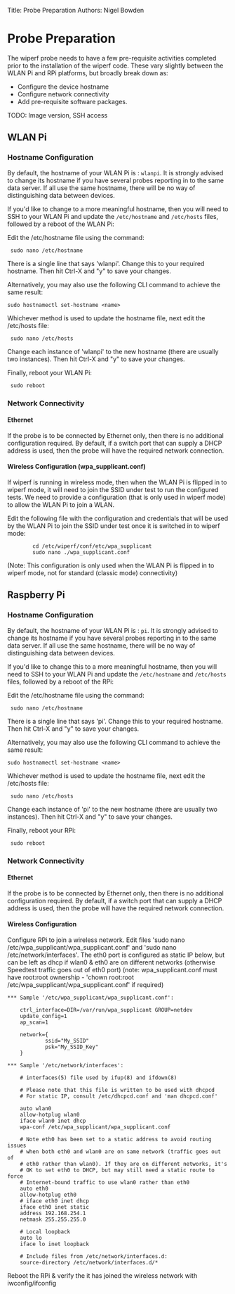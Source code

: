 Title: Probe Preparation
Authors: Nigel Bowden

# Probe Preparation

The wiperf probe needs to have a few pre-requisite activities completed prior to the installation of the wiperf code. These vary slightly between the WLAN Pi and RPi platforms, but broadly break down as:

- Configure the device hostname
- Configure network connectivity
- Add pre-requisite software packages.

TODO: Image version, SSH access 

## WLAN Pi

### Hostname Configuration

By default, the hostname of your WLAN Pi is : ```wlanpi```. It is strongly advised to change its hostname if you have several probes reporting in to the same data server. If all use the same hostname, there will be no way of distinguishing data between devices. 

If you'd like to change to a more meaningful hostname, then you will need to SSH to your WLAN Pi and update the ```/etc/hostname``` and ```/etc/hosts``` files, followed by a reboot of the WLAN Pi:

Edit the /etc/hostname file using the command:

```
 sudo nano /etc/hostname
```

There is a single line that says 'wlanpi'. Change this to your required hostname. Then hit Ctrl-X  and "y" to save your changes.

Alternatively, you may also use the following CLI command to achieve the same result:

```
sudo hostnamectl set-hostname <name>
```

Whichever method is used to update the hostname file, next edit the /etc/hosts file:

```
 sudo nano /etc/hosts
```
Change each instance of 'wlanpi' to the new hostname (there are usually two instances). Then hit Ctrl-X  and "y" to save your changes.

Finally, reboot your WLAN Pi:

```
 sudo reboot
```
### Network Connectivity

#### Ethernet

If the probe is to be connected by Ethernet only, then there is no additional configuration required. By default, if a switch port that can supply a DHCP address is used, then the probe will have the required network connection.

#### Wireless Configuration (wpa_supplicant.conf)

If wiperf is running in wireless mode, then when the WLAN Pi is flipped in to wiperf mode, it will need to join the SSID under test to run the configured tests. We need to provide a configuration (that is only used in wiperf mode) to allow the WLAN Pi to join a WLAN.

Edit the following file with the configuration and credentials that will be used by the WLAN Pi to join the SSID under test once it is switched in to wiperf mode:

```
        cd /etc/wiperf/conf/etc/wpa_supplicant
        sudo nano ./wpa_supplicant.conf
```

(Note: This configuration is only used when the WLAN Pi is flipped in to wiperf mode, not for standard (classic mode) connectivity)

## Raspberry Pi

### Hostname Configuration

By default, the hostname of your WLAN Pi is : ```pi```. It is strongly advised to change its hostname if you have several probes reporting in to the same data server. If all use the same hostname, there will be no way of distinguishing data between devices.

If you'd like to change this to a more meaningful hostname, then you will need to SSH to your WLAN Pi and update the ```/etc/hostname``` and ```/etc/hosts``` files, followed by a reboot of the RPi:

Edit the /etc/hostname file using the command:

```
 sudo nano /etc/hostname
```

There is a single line that says 'pi'. Change this to your required hostname. Then hit Ctrl-X  and "y" to save your changes.

Alternatively, you may also use the following CLI command to achieve the same result:

```
sudo hostnamectl set-hostname <name>
```

Whichever method is used to update the hostname file, next edit the /etc/hosts file:

```
 sudo nano /etc/hosts
```
Change each instance of 'pi' to the new hostname (there are usually two instances). Then hit Ctrl-X  and "y" to save your changes.

Finally, reboot your RPi:

```
 sudo reboot
```

### Network Connectivity

#### Ethernet

If the probe is to be connected by Ethernet only, then there is no additional configuration required. By default, if a switch port that can supply a DHCP address is used, then the probe will have the required network connection.

#### Wireless Configuration

Configure RPi to join a wireless network. Edit files 'sudo nano /etc/wpa_supplicant/wpa_supplicant.conf' and 'sudo nano /etc/network/interfaces'. The eth0 port is configured as static IP below, but can be left as dhcp if wlan0 & eth0 are on different networks (otherwise Speedtest traffic goes out of eth0 port)
(note: wpa_supplicant.conf must have root:root ownership - 'chown root:root /etc/wpa_supplicant/wpa_supplicant.conf' if required)

    *** Sample '/etc/wpa_supplicant/wpa_supplicant.conf':
    
        ctrl_interface=DIR=/var/run/wpa_supplicant GROUP=netdev
        update_config=1
        ap_scan=1

        network={
                ssid="My_SSID"
                psk="My_SSID_Key"
        }
    
    *** Sample '/etc/network/interfaces':
    
        # interfaces(5) file used by ifup(8) and ifdown(8)

        # Please note that this file is written to be used with dhcpcd
        # For static IP, consult /etc/dhcpcd.conf and 'man dhcpcd.conf'

        auto wlan0
        allow-hotplug wlan0
        iface wlan0 inet dhcp
        wpa-conf /etc/wpa_supplicant/wpa_supplicant.conf

        # Note eth0 has been set to a static address to avoid routing issues 
        # when both eth0 and wlan0 are on same network (traffic goes out of 
        # eth0 rather than wlan0). If they are on different networks, it's
        # OK to set eth0 to DHCP, but may still need a static route to force
        # Internet-bound traffic to use wlan0 rather than eth0
        auto eth0
        allow-hotplug eth0 
        # iface eth0 inet dhcp 
        iface eth0 inet static
        address 192.168.254.1
        netmask 255.255.255.0

        # Local loopback
        auto lo
        iface lo inet loopback

        # Include files from /etc/network/interfaces.d:
        source-directory /etc/network/interfaces.d/*

Reboot the RPi & verify the it has joined the wireless network with iwconfig/ifconfig 

